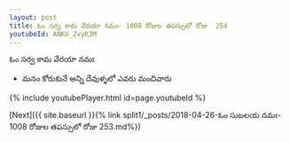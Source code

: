 ```yaml
---
layout: post
title: ఓం సర్వ కామ వేరయా నమః- 1008 రోజుల తపస్సులో రోజు  254
youtubeId: ANKU_ZvyK3M
---
```

 
 
 ఓం సర్వ కామ వేరయా నమః  
 
 -  మనం కోరుకునే అన్ని దేవుళ్ళలో ఎవరు మంచివారు 
 
  
 
  
 
 
 
 
 
 


{% include youtubePlayer.html id=page.youtubeId %}
 
[Next]({{ site.baseurl }}{% link  split1/_posts/2018-04-26-ఓం సుబలయ నమః- 1008 రోజుల తపస్సులో రోజు  253.md%})
 

